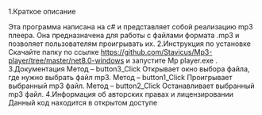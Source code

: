 1.Краткое описание 

Эта программа написана на c# и представляет собой реализацию mp3 плеера. Она предназначена для работы с файлами формата .mp3 и позволяет пользователям проигрывать их.
2.Инструкция по установке
Скачайте папку по ссылке https://github.com/Stavicus/Mp3-player/tree/master/net8.0-windows
и запустите Mp player.exe .
3.Документация
Метод – button3_Click
Открывает окно выбора файла, где нужно выбрать файл mp3.
Метод – button1_Click
Проигрывает выбранный mp3 файл.
Метод – button2_Click
Останавливает выбранный mp3 файл.
4.Информация об авторских правах и лицензировании
Данный код находится в открытом доступе
